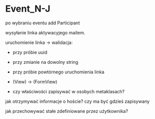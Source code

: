# Event_N-J

po wybraniu eventu
add Participant

wysyłanie linka aktywacyjego mailem.

uruchomienie linka -> walidacja:
- przy próbie uuid
- przy zmianie na dowolny string
- przy próbie powtórnego uruchomienia linka

- (View) -> (FormView)
- czy właściwości zapisywać w osobych metaklasach?

jak otrzymywać informacje o hoście?
czy ma być gdzieś zapisywany

jak przechowywać stałe zdefiniowane przez użytkownika?
